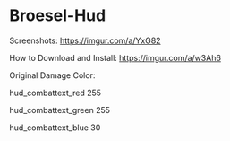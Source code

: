 # Broesel-Hud
Screenshots: https://imgur.com/a/YxG82

How to Download and Install: https://imgur.com/a/w3Ah6

Original Damage Color:

hud_combattext_red 255

hud_combattext_green 255

hud_combattext_blue 30